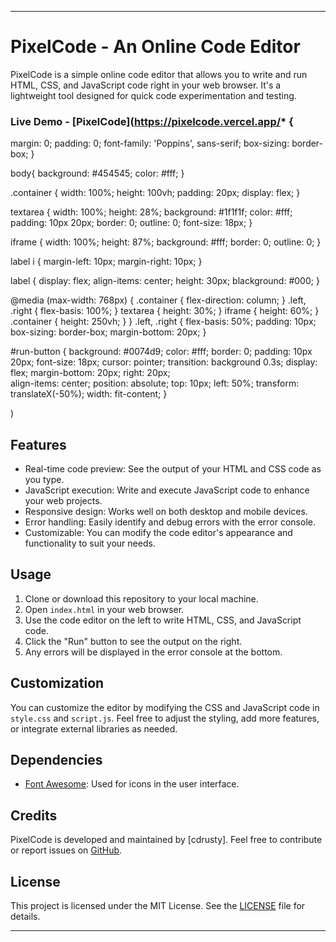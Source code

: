 
---

# PixelCode - An Online Code Editor

PixelCode is a simple online code editor that allows you to write and run HTML, CSS, and JavaScript code right in your web browser. It's a lightweight tool designed for quick code experimentation and testing.

### Live Demo - [PixelCode](https://pixelcode.vercel.app/* {
  margin: 0;
  padding: 0;
  font-family: 'Poppins', sans-serif;
  box-sizing: border-box;
}

body{
  background: #454545;
  color: #fff;
}

.container {
  width: 100%;
  height: 100vh;
  padding: 20px;
  display: flex;
}

textarea {
  width: 100%;
  height: 28%;
  background: #1f1f1f;
  color: #fff;
  padding: 10px 20px;
  border: 0;
  outline: 0;
  font-size: 18px;
}

iframe {
  width: 100%;
  height: 87%;
  background: #fff;
  border: 0;
  outline: 0;
}

label i {
  margin-left: 10px;
  margin-right: 10px;
}

label {
  display: flex;
  align-items: center;
  height: 30px;
  blackground: #000; 
}

@media (max-width: 768px) {
  .container {
    flex-direction: column;
  }
  .left, .right {
    flex-basis: 100%;
  }
  textarea {
    height: 30%;
  }
  iframe {
    height: 60%;
  }
  .container {
    height: 250vh;
  }
}
.left, .right {
  flex-basis: 50%;
  padding: 10px;
  box-sizing: border-box;
  margin-bottom: 20px;
}

#run-button {
  background: #0074d9;
  color: #fff;
  border: 0;
  padding: 10px 20px;
  font-size: 18px;
  cursor: pointer;
  transition: background 0.3s;
  display: flex;
  margin-bottom: 20px;
  right: 20px;  
  align-items: center;
  position: absolute;
  top: 10px; 
  left: 50%;
  transform: translateX(-50%);
  width: fit-content;
}

)

## Features

- Real-time code preview: See the output of your HTML and CSS code as you type.
- JavaScript execution: Write and execute JavaScript code to enhance your web projects.
- Responsive design: Works well on both desktop and mobile devices.
- Error handling: Easily identify and debug errors with the error console.
- Customizable: You can modify the code editor's appearance and functionality to suit your needs.

## Usage

1. Clone or download this repository to your local machine.
2. Open `index.html` in your web browser.
3. Use the code editor on the left to write HTML, CSS, and JavaScript code.
4. Click the "Run" button to see the output on the right.
5. Any errors will be displayed in the error console at the bottom.

## Customization

You can customize the editor by modifying the CSS and JavaScript code in `style.css` and `script.js`. Feel free to adjust the styling, add more features, or integrate external libraries as needed.

## Dependencies

- [Font Awesome](https://fontawesome.com/): Used for icons in the user interface.

## Credits

PixelCode is developed and maintained by [cdrusty]. Feel free to contribute or report issues on [GitHub](https://github.com/cdrusty/live-code-editor).

## License

This project is licensed under the MIT License. See the [LICENSE](LICENSE) file for details.

---